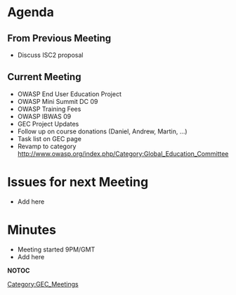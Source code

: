 # Agenda

## From Previous Meeting

  - Discuss ISC2 proposal

## Current Meeting

  - OWASP End User Education Project
  - OWASP Mini Summit DC 09
  - OWASP Training Fees
  - OWASP IBWAS 09
  - GEC Project Updates
  - Follow up on course donations (Daniel, Andrew, Martin, ...)
  - Task list on GEC page
  - Revamp to category
    <http://www.owasp.org/index.php/Category:Global_Education_Committee>

# Issues for next Meeting

  - Add here

# Minutes

  - Meeting started 9PM/GMT
  - Add here

__NOTOC__

[Category:GEC_Meetings](Category:GEC_Meetings "wikilink")